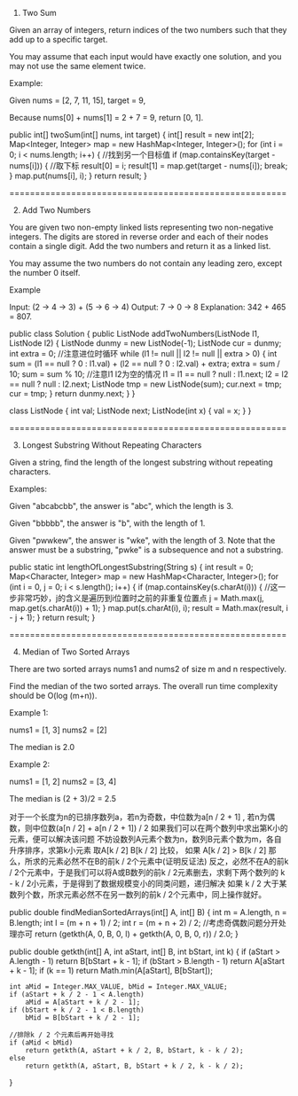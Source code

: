 1. Two Sum

Given an array of integers, return indices of the two numbers such that they add up to a specific target.

You may assume that each input would have exactly one solution, and you may not use the same element twice.

Example:

Given nums = [2, 7, 11, 15], target = 9,

Because nums[0] + nums[1] = 2 + 7 = 9,
return [0, 1].

public int[] twoSum(int[] nums, int target) {
	int[] result = new int[2];
	Map<Integer, Integer> map = new HashMap<Integer, Integer>();
	for (int i = 0; i < nums.length; i++) {
		//找到另一个目标值
		if (map.containsKey(target - nums[i])) {
			//取下标
			result[0] = i;
			result[1] = map.get(target - nums[i]);
			break;
		}
		map.put(nums[i], i);
	}
	return result;
}

======================================================

2. Add Two Numbers

You are given two non-empty linked lists representing two non-negative integers. The digits are stored in reverse order and each of their nodes contain a single digit. Add the two numbers and return it as a linked list.

You may assume the two numbers do not contain any leading zero, except the number 0 itself.

Example

Input: (2 -> 4 -> 3) + (5 -> 6 -> 4)
Output: 7 -> 0 -> 8
Explanation: 342 + 465 = 807.

public class Solution {
	public ListNode addTwoNumbers(ListNode l1, ListNode l2) {
		ListNode dunmy = new ListNode(-1);
		ListNode cur = dunmy;
		int extra = 0;
		//注意进位时循环
		while (l1 != null || l2 != null || extra > 0) {
			int sum = (l1 == null ? 0 : l1.val) + (l2 == null ? 0 : l2.val) + extra;
			extra = sum / 10;
			sum = sum % 10;
			//注意l1 l2为空的情况
			l1 = l1 == null ? null : l1.next;
			l2 = l2 == null ? null : l2.next;
			ListNode tmp = new ListNode(sum);
			cur.next = tmp;
			cur = tmp;
		}
		return dunmy.next;
	}
}

class ListNode {
	int val;
	ListNode next;
	ListNode(int x) { val = x; }
}

======================================================

3. Longest Substring Without Repeating Characters

Given a string, find the length of the longest substring without repeating characters.

Examples:

Given "abcabcbb", the answer is "abc", which the length is 3.

Given "bbbbb", the answer is "b", with the length of 1.

Given "pwwkew", the answer is "wke", with the length of 3. Note that the answer must be a substring, "pwke" is a subsequence and not a substring.

public static int lengthOfLongestSubstring(String s) {
	int result = 0;
	Map<Character, Integer> map = new HashMap<Character, Integer>();
	for (int i = 0, j = 0; i < s.length(); i++) {
		if (map.containsKey(s.charAt(i))) {
			//这一步非常巧妙，j的含义是遍历到i位置时之前的非重复位置点
			j = Math.max(j, map.get(s.charAt(i)) + 1);
		}
		map.put(s.charAt(i), i);
		result = Math.max(result, i - j + 1);
	}
	return result;
}

======================================================

4. Median of Two Sorted Arrays

There are two sorted arrays nums1 and nums2 of size m and n respectively.

Find the median of the two sorted arrays. The overall run time complexity should be O(log (m+n)).

Example 1:

nums1 = [1, 3]
nums2 = [2]

The median is 2.0

Example 2:

nums1 = [1, 2]
nums2 = [3, 4]

The median is (2 + 3)/2 = 2.5

对于一个长度为n的已排序数列a，若n为奇数，中位数为a[n / 2 + 1] , 
若n为偶数，则中位数(a[n / 2] + a[n / 2 + 1]) / 2
如果我们可以在两个数列中求出第K小的元素，便可以解决该问题
不妨设数列A元素个数为n，数列B元素个数为m，各自升序排序，求第k小元素
取A[k / 2] B[k / 2] 比较，
如果 A[k / 2] > B[k / 2] 那么，所求的元素必然不在B的前k / 2个元素中(证明反证法)
反之，必然不在A的前k / 2个元素中，于是我们可以将A或B数列的前k / 2元素删去，求剩下两个数列的
k - k / 2小元素，于是得到了数据规模变小的同类问题，递归解决
如果 k / 2 大于某数列个数，所求元素必然不在另一数列的前k / 2个元素中，同上操作就好。

public double findMedianSortedArrays(int[] A, int[] B) {
	int m = A.length, n = B.length;
	int l = (m + n + 1) / 2;
	int r = (m + n + 2) / 2;
	//考虑奇偶数问题分开处理亦可
	return (getkth(A, 0, B, 0, l) + getkth(A, 0, B, 0, r)) / 2.0;
}

public double getkth(int[] A, int aStart, int[] B, int bStart, int k) {
	if (aStart > A.length - 1)
		return B[bStart + k - 1];
	if (bStart > B.length - 1)
		return A[aStart + k - 1];
	if (k == 1)
		return Math.min(A[aStart], B[bStart]);

	int aMid = Integer.MAX_VALUE, bMid = Integer.MAX_VALUE;
	if (aStart + k / 2 - 1 < A.length)
		aMid = A[aStart + k / 2 - 1];
	if (bStart + k / 2 - 1 < B.length)
		bMid = B[bStart + k / 2 - 1];

	//排除k / 2 个元素后再开始寻找
	if (aMid < bMid)
		return getkth(A, aStart + k / 2, B, bStart, k - k / 2);
	else
		return getkth(A, aStart, B, bStart + k / 2, k - k / 2);
}
